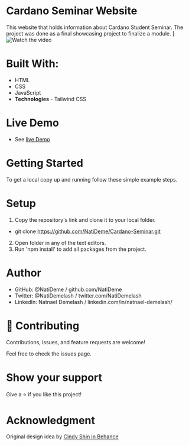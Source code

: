 # Cardano Seminar Website
This website that holds information about Cardano Student Seminar. The project was done as a final showcasing project to finalize a module.
[![Watch the video](https://www.loom.com/share/d86bd6f9d6f844ed9f73af43cc225675)

# Built With: 
- HTML
- CSS
- JavaScript
- **Technologies** - Tailwind CSS
# Live Demo
- See [live Demo](https://natideme.github.io/Cardano-Seminar)

# Getting Started


To get a local copy up and running follow these simple example steps.


# Setup
1. Copy the repository's link and clone it to your local folder.
- git clone https://github.com/NatiDeme/Cardano-Seminar.git
2. Open folder in any of the text editors.
3. Run 'npm install' to add all packages from the project.
# Author

- GitHub: @NatiDeme / github.com/NatiDeme
- Twitter: @NatiDemelash / twitter.com/NatiDemelash
- LinkedIn: Natnael Demelash / linkedin.com/in/natnael-demelash/

# 🤝 Contributing
Contributions, issues, and feature requests are welcome!

Feel free to check the issues page.

# Show your support
Give a ⭐️ if you like this project!

# Acknowledgment
Original design idea by [Cindy Shin in Behance](https://www.behance.net/adagio07)

